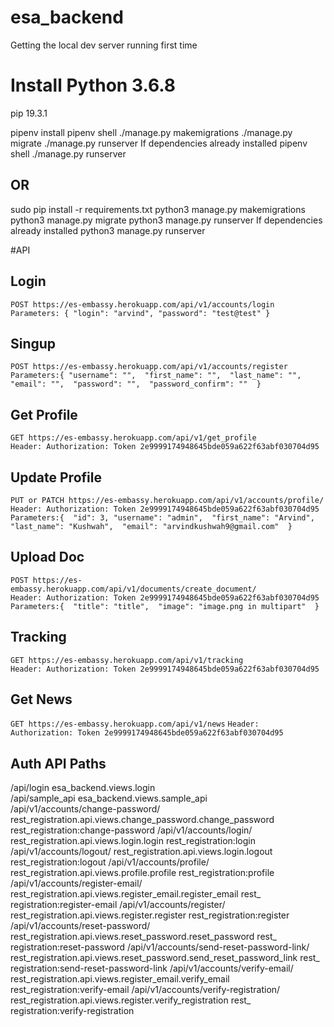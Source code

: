 # esa_backend

Getting the local dev server running first time
# Install Python 3.6.8
pip 19.3.1 

pipenv install 
pipenv shell 
./manage.py makemigrations 
./manage.py migrate 
./manage.py runserver 
If dependencies already installed 
pipenv shell 
./manage.py runserver

## OR

sudo pip install -r requirements.txt 
python3 manage.py makemigrations 
python3 manage.py migrate 
python3 manage.py runserver 
If dependencies already installed 
python3 manage.py runserver 

#API

## Login
`POST https://es-embassy.herokuapp.com/api/v1/accounts/login`  
`Parameters: {
    "login": "arvind",
    "password": "test@test"
}` 

## Singup
`POST https://es-embassy.herokuapp.com/api/v1/accounts/register`  
`Parameters:{
    "username": "", 
    "first_name": "", 
    "last_name": "", 
    "email": "", 
    "password": "", 
    "password_confirm": "" 
}` 

## Get Profile 
`GET https://es-embassy.herokuapp.com/api/v1/get_profile`  
`Header: Authorization: Token 2e9999174948645bde059a622f63abf030704d95` 

## Update Profile
`PUT or PATCH https://es-embassy.herokuapp.com/api/v1/accounts/profile/`  
`Header: Authorization: Token 2e9999174948645bde059a622f63abf030704d95`
`Parameters:{ 
    "id": 3,
    "username": "admin", 
    "first_name": "Arvind", 
    "last_name": "Kushwah", 
    "email": "arvindkushwah9@gmail.com" 
}` 


## Upload Doc 
`POST https://es-embassy.herokuapp.com/api/v1/documents/create_document/`   
`Header: Authorization: Token 2e9999174948645bde059a622f63abf030704d95`
`Parameters:{ 
    "title": "title", 
    "image": "image.png in multipart" 
}`  


## Tracking
`GET https://es-embassy.herokuapp.com/api/v1/tracking`   
`Header: Authorization: Token 2e9999174948645bde059a622f63abf030704d95`  


## Get News
`GET https://es-embassy.herokuapp.com/api/v1/news` 
`Header: Authorization: Token 2e9999174948645bde059a622f63abf030704d95`

## Auth API Paths 
/api/login	esa_backend.views.login	  
/api/sample_api	esa_backend.views.sample_api	 
/api/v1/accounts/change-password/	rest_registration.api.views.change_password.change_password	rest_registration:change-password 
/api/v1/accounts/login/	rest_registration.api.views.login.login	rest_registration:login 
/api/v1/accounts/logout/	rest_registration.api.views.login.logout	rest_registration:logout 
/api/v1/accounts/profile/	rest_registration.api.views.profile.profile	rest_registration:profile 
/api/v1/accounts/register-email/	rest_registration.api.views.register_email.register_email	rest_ registration:register-email
/api/v1/accounts/register/	rest_registration.api.views.register.register	rest_registration:register 
/api/v1/accounts/reset-password/	rest_registration.api.views.reset_password.reset_password	rest_ registration:reset-password 
/api/v1/accounts/send-reset-password-link/	rest_registration.api.views.reset_password.send_reset_password_link	rest_ registration:send-reset-password-link 
/api/v1/accounts/verify-email/	rest_registration.api.views.register_email.verify_email	rest_registration:verify-email
/api/v1/accounts/verify-registration/	rest_registration.api.views.register.verify_registration	rest_ registration:verify-registration 
